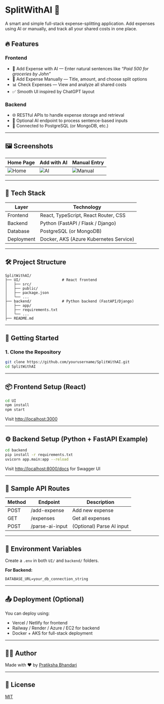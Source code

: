 # SplitWithAI 🤖

A smart and simple full-stack expense-splitting application. Add expenses using AI or manually, and track all your shared costs in one place.

## 🔥 Features

### Frontend
- 💬 Add Expense with AI — Enter natural sentences like *“Paid 500 for groceries by John”*
- 📝 Add Expense Manually — Title, amount, and choose split options
- 📊 Check Expenses — View and analyze all shared costs
- ✅ Smooth UI inspired by ChatGPT layout

### Backend
- 🌐 RESTful APIs to handle expense storage and retrieval
- 🧠 Optional AI endpoint to process sentence-based inputs
- 💾 Connected to PostgreSQL (or MongoDB, etc.)

---

## 🖼️ Screenshots

| Home Page                         | Add with AI                      | Manual Entry                     |
|----------------------------------|----------------------------------|----------------------------------|
| ![Home](./screenshots/home.png) | ![AI](./screenshots/add-ai.png) | ![Manual](./screenshots/manual.png) |

---

## 🧠 Tech Stack

| Layer     | Technology                   |
|-----------|------------------------------|
| Frontend  | React, TypeScript, React Router, CSS |
| Backend   | Python (FastAPI / Flask / Django)     |
| Database  | PostgreSQL (or MongoDB)      |
| Deployment | Docker, AKS (Azure Kubernetes Service) |

---

## 🛠️ Project Structure

```
SplitWithAI/
├── UI/                   # React frontend
│   ├── src/
│   ├── public/
│   ├── package.json
│   └── ...
├── backend/              # Python backend (FastAPI/Django)
│   ├── app/
│   ├── requirements.txt
│   └── ...
├── README.md
```

---

## 🚀 Getting Started

### 1. Clone the Repository

```bash
git clone https://github.com/yourusername/SplitWithAI.git
cd SplitWithAI
```

---

## 📦 Frontend Setup (React)

```bash
cd UI
npm install
npm start
```

Visit [http://localhost:3000](http://localhost:3000)

---

## ⚙️ Backend Setup (Python + FastAPI Example)

```bash
cd backend
pip install -r requirements.txt
uvicorn app.main:app --reload
```

Visit [http://localhost:8000/docs](http://localhost:8000/docs) for Swagger UI

---

## 🧪 Sample API Routes

| Method | Endpoint          | Description               |
|--------|-------------------|---------------------------|
| POST   | /add-expense      | Add new expense           |
| GET    | /expenses         | Get all expenses          |
| POST   | /parse-ai-input   | (Optional) Parse AI input |

---

## 📄 Environment Variables

Create a `.env` in both `UI/` and `backend/` folders.

**For Backend:**
```
DATABASE_URL=your_db_connection_string
```

---

## 📤 Deployment (Optional)

You can deploy using:

- Vercel / Netlify for frontend
- Railway / Render / Azure / EC2 for backend
- Docker + AKS for full-stack deployment

---

## 👩‍💻 Author

Made with ❤️ by [Pratiksha Bhandari](https://github.com/yourusername)

---

## 📃 License

[MIT](LICENSE)
